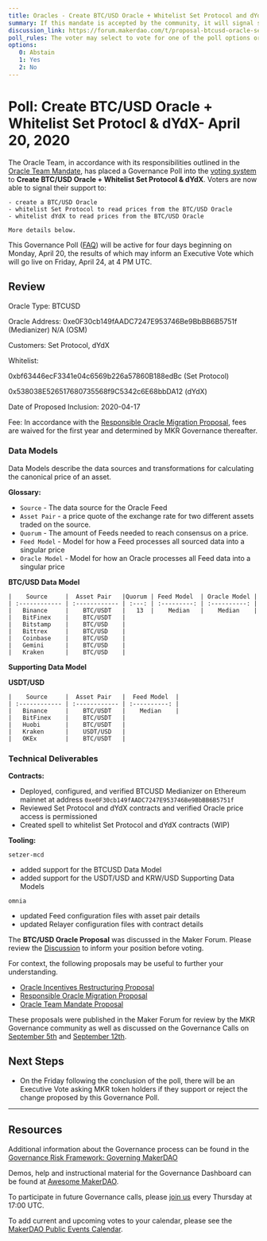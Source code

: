 ```yaml
---
title: Oracles - Create BTC/USD Oracle + Whitelist Set Protocol and dYdX - April 20, 2020
summary: If this mandate is accepted by the community, it will signal support for the proposal and for the general scope of the initiatives outlined in the proposal.
discussion_link: https://forum.makerdao.com/t/proposal-btcusd-oracle-set-protocol-dydx/2011
poll_rules: The voter may select to vote for one of the poll options or they may elect to abstain from the poll entirely
options:
   0: Abstain
   1: Yes
   2: No 
---
```

# Poll: Create BTC/USD Oracle + Whitelist Set Protocl & dYdX- April 20, 2020

The Oracle Team, in accordance with its responsibilities outlined in the [Oracle Team Mandate](https://www.notion.so/makerdao/BTCUSD-ETHBTC-Oracle-Proposal-d1a7b080be044da89bd73554f49f6ad0#479a604e5b8c4a40afeb695852829543), has placed a Governance Poll into the [voting system](https://vote.makerdao.com/polling) to **Create BTC/USD Oracle + Whitelist Set Protocol & dYdX**. Voters are now able to signal their support to:

	- create a BTC/USD Oracle
	- whitelist Set Protocol to read prices from the BTC/USD Oracle
	- whitelist dYdX to read prices from the BTC/USD Oracle

	More details below.

This Governance Poll ([FAQ](https://community-development.makerdao.com/makerdao-scd-faqs/scd-faqs/governance)) will be active for four days beginning on Monday, April 20, the results of which may inform an Executive Vote which will go live on Friday, April 24, at 4 PM UTC.

## Review

Oracle Type: BTCUSD

Oracle Address:
0xe0F30cb149fAADC7247E953746Be9BbBB6B5751f (Medianizer)
N/A (OSM)

Customers: Set Protocol, dYdX

Whitelist:

0xbf63446ecF3341e04c6569b226a57860B188edBc (Set Protocol)

0x538038E526517680735568f9C5342c6E68bbDA12 (dYdX)

Date of Proposed Inclusion: 2020-04-17

Fee: In accordance with the [Responsible Oracle Migration Proposal](https://forum.makerdao.com/t/proposal-responsible-oracle-migration/509/5), fees are waived for the first year and determined by MKR Governance thereafter.

### Data Models

Data Models describe the data sources and transformations for calculating the canonical price of an asset.

**Glossary:**

- `Source` - The data source for the Oracle Feed
- `Asset Pair` -  a price quote of the exchange rate for two different assets traded on the source.
- `Quorum` - The amount of Feeds needed to reach consensus on a price.
- `Feed Model` - Model for how a Feed processes all sourced data into a singular price
- `Oracle Model` - Model for how an Oracle processes all Feed data into a singular price

**BTC/USD Data Model**

    |    Source     |  Asset Pair   |Quorum | Feed Model  | Oracle Model |
    | :------------ | :------------ | :---: | :---------: | :----------: |
    |   Binance     |    BTC/USDT   |   13  |    Median   |    Median    |
    |   BitFinex    |    BTC/USDT   |
    |   Bitstamp    |    BTC/USD    |
    |   Bittrex     |    BTC/USD    | 
    |   Coinbase    |    BTC/USD    |
    |   Gemini      |    BTC/USD    |
    |   Kraken      |    BTC/USD    |

**Supporting Data Model**

**USDT/USD**

    |    Source     |  Asset Pair   |  Feed Model  |
    | :------------ | :------------ | :----------: | 
    |   Binance     |    BTC/USDT   |    Median    |
    |   BitFinex    |    BTC/USDT   |
    |   Huobi       |    BTC/USDT   |
    |   Kraken      |    USDT/USD   |
    |   OKEx        |    BTC/USDT   |

### Technical Deliverables

**Contracts:**

- Deployed, configured, and verified BTCUSD Medianizer on Ethereum mainnet at address `0xe0F30cb149fAADC7247E953746Be9BbBB6B5751f`
- Reviewed Set Protocol and dYdX contracts and verified Oracle price access is permissioned
- Created spell to whitelist Set Protocol and dYdX contracts (WIP)

**Tooling:**

`setzer-mcd` 

- added support for the BTCUSD Data Model
- added support for the USDT/USD and KRW/USD Supporting Data Models

`omnia` 

- updated Feed configuration files with asset pair details
- updated Relayer configuration files with contract details

The **BTC/USD Oracle Proposal** was discussed in the Maker Forum. Please review the [Discussion](https://forum.makerdao.com/t/proposal-btcusd-oracle-set-protocol-dydx/2011) to inform your position before voting.

For context, the following proposals may be useful to further your understanding.
- [Oracle Incentives Restructuring Proposal](https://forum.makerdao.com/t/proposal-oracles-incentives-restructuring/476/11)
- [Responsible Oracle Migration Proposal](https://forum.makerdao.com/t/proposal-responsible-oracle-migration/509/5)
- [Oracle Team Mandate Proposal](https://forum.makerdao.com/t/mandate-oracle-teams/443)

These proposals were published in the Maker Forum for review by the MKR Governance community as well as discussed on the Governance Calls on [September 5th](https://www.youtube.com/watch?v=7jKNv8DMxmQ&t=2356) and [September 12th](https://www.youtube.com/watch?v=gqVnwOL42hQ). 


## Next Steps

- On the Friday following the conclusion of the poll, there will be an Executive Vote asking MKR token holders if they support or reject the change proposed by this Governance Poll.

---

## Resources

Additional information about the Governance process can be found in the [Governance Risk Framework: Governing MakerDAO](https://community-development.makerdao.com/governance/governance-risk-framework)

Demos, help and instructional material for the Governance Dashboard can be found at [Awesome MakerDAO](https://awesome.makerdao.com/#voting).

To participate in future Governance calls, please [join us](https://community-development.makerdao.com/governance/governance-and-risk-meetings) every Thursday at 17:00 UTC.

To add current and upcoming votes to your calendar, please see the [MakerDAO Public Events Calendar](https://calendar.google.com/calendar/embed?src=makerdao.com_3efhm2ghipksegl009ktniomdk%40group.calendar.google.com&ctz=America%2FLos_Angeles).

